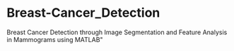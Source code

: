 # Breast-Cancer_Detection
Breast Cancer Detection through Image Segmentation and Feature Analysis in Mammograms using MATLAB"
